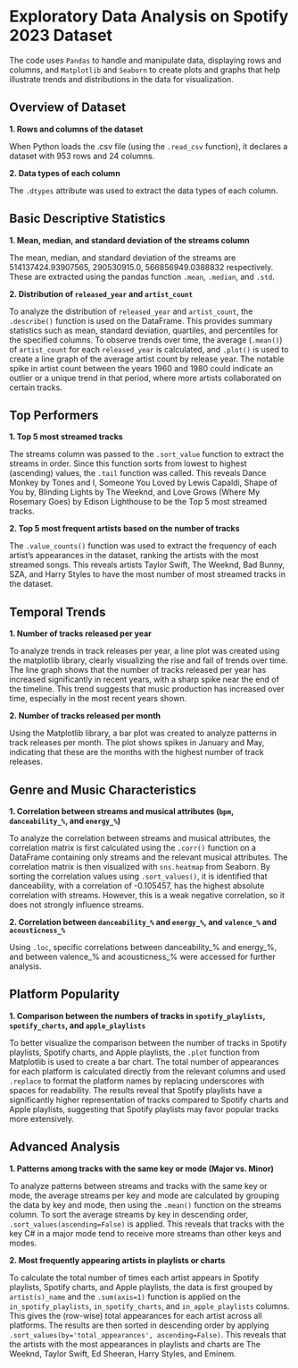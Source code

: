 # **Exploratory Data Analysis on Spotify 2023 Dataset**
The code uses `Pandas` to handle and manipulate data, displaying rows and columns, and `Matplotlib` and `Seaborn` to create plots and graphs that help illustrate trends and distributions in the data for visualization.

## Overview of Dataset
**1. Rows and columns of the dataset**

When Python loads the .csv file (using the `.read_csv` function), it declares a dataset with 953 rows and 24 columns.

**2. Data types of each column**

The `.dtypes` attribute was used to extract the data types of each column.

## Basic Descriptive Statistics
**1. Mean, median, and standard deviation of the streams column**

The mean, median, and standard deviation of the streams are 514137424.93907565, 290530915.0, 566856949.0388832 respectively. These are extracted using the pandas function `.mean`, `.median`, and `.std`.

**2. Distribution of `released_year` and `artist_count`**

To analyze the distribution of `released_year` and `artist_count`, the `.describe()` function is used on the DataFrame. This provides summary statistics such as mean, standard deviation, quartiles, and percentiles for the specified columns. To observe trends over time, the average (`.mean()`) of `artist_count` for each `released_year` is calculated, and `.plot()` is used to create a line graph of the average artist count by release year. The notable spike in artist count between the years 1960 and 1980 could indicate an outlier or a unique trend in that period, where more artists collaborated on certain tracks.

## Top Performers
**1. Top 5 most streamed tracks**

The streams column was passed to the `.sort_value` function to extract the streams in order. Since this function sorts from lowest to highest (ascending) values, the `.tail` function was called. This reveals Dance Monkey by Tones and I, Someone You Loved by Lewis Capaldi, Shape of You by, Blinding Lights by The Weeknd, and Love Grows (Where My Rosemary Goes) by Edison Lighthouse to be the Top 5 most streamed tracks.

**2. Top 5 most frequent artists based on the number of tracks**

The `.value_counts()` function was used to extract the frequency of each artist’s appearances in the dataset, ranking the artists with the most streamed songs. This reveals artists Taylor Swift, The Weeknd, Bad Bunny, SZA, and Harry Styles to have the most number of most streamed tracks in the dataset.

## Temporal Trends
**1. Number of tracks released per year**

To analyze trends in track releases per year, a line plot was created using the matplotlib library, clearly visualizing the rise and fall of trends over time. The line graph shows that the number of tracks released per year has increased significantly in recent years, with a sharp spike near the end of the timeline. This trend suggests that music production has increased over time, especially in the most recent years shown.

**2. Number of tracks released per month**

Using the Matplotlib library, a bar plot was created to analyze patterns in track releases per month. The plot shows spikes in January and May, indicating that these are the months with the highest number of track releases.

## Genre and Music Characteristics
**1. Correlation between streams and musical attributes (`bpm`, `danceability_%`, and `energy_%`)**

To analyze the correlation between streams and musical attributes, the correlation matrix is first calculated using the `.corr()` function on a DataFrame containing only streams and the relevant musical attributes. The correlation matrix is then visualized with `sns.heatmap` from Seaborn. By sorting the correlation values using `.sort_values()`, it is identified that danceability, with a correlation of -0.105457, has the highest absolute correlation with streams. However, this is a weak negative correlation, so it does not strongly influence streams. 

**2. Correlation between `danceability_%` and `energy_%`, and `valence_%` and `acousticness_%`**

Using `.loc`, specific correlations between danceability_% and energy_%, and between valence_% and acousticness_% were accessed for further analysis.

## Platform Popularity
**1. Comparison between the numbers of tracks in `spotify_playlists`, `spotify_charts`, and `apple_playlists`**

To better visualize the comparison between the number of tracks in Spotify playlists, Spotify charts, and Apple playlists, the `.plot` function from Matplotlib is used to create a bar chart. The total number of appearances for each platform is calculated directly from the relevant columns and used `.replace` to format the platform names by replacing underscores with spaces for readability. The results reveal that Spotify playlists have a significantly higher representation of tracks compared to Spotify charts and Apple playlists, suggesting that Spotify playlists may favor popular tracks more extensively.

## Advanced Analysis
**1. Patterns among tracks with the same key or mode (Major vs. Minor)**

To analyze patterns between streams and tracks with the same key or mode, the average streams per key and mode are calculated by grouping the data by key and mode, then using the `.mean()` function on the streams column. To sort the average streams by key in descending order, `.sort_values(ascending=False)` is applied. This reveals that tracks with the key C# in a major mode tend to receive more streams than other keys and modes.

**2. Most frequently appearing artists in playlists or charts**

To calculate the total number of times each artist appears in Spotify playlists, Spotify charts, and Apple playlists, the data is first grouped by `artist(s)_name` and the `.sum(axis=1)` function is applied on the `in_spotify_playlists`, `in_spotify_charts`, and `in_apple_playlists` columns. This gives the (row-wise) total appearances for each artist across all platforms. The results are then sorted in descending order by applying `.sort_values(by='total_appearances', ascending=False)`. This reveals that the artists with the most appearances in playlists and charts are The Weeknd, Taylor Swift, Ed Sheeran, Harry Styles, and Eminem.
